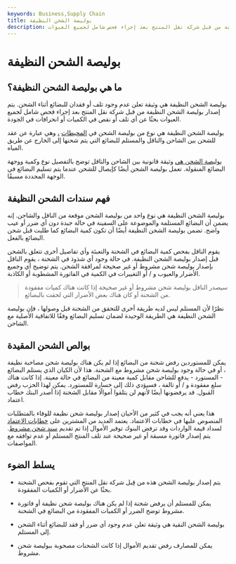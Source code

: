 ```yaml
---
keywords: Business,Supply Chain
title: بوليصة الشحن النظيفة
description: بوليصة الشحن النظيفة هي وثيقة تعلن عدم وجود تلف أو فقدان للبضائع أثناء الشحن. يتم إصدار بوليصة الشحن النظيفة من قبل شركة نقل المنتج بعد إجراء فحص شامل لجميع العبوات.
---
```


# بوليصة الشحن النظيفة
## ما هي بوليصة الشحن النظيفة؟

بوليصة الشحن النظيفة هي وثيقة تعلن عدم وجود تلف أو فقدان للبضائع أثناء الشحن. يتم إصدار بوليصة الشحن النظيفة من قبل شركة نقل المنتج بعد إجراء فحص شامل لجميع العبوات بحثًا عن أي تلف أو نقص في الكميات أو انحرافات في الجودة.

بوليصة الشحن النظيفة هي نوع من بوليصة الشحن في [المحيطات](/ocean-bill-of-lading) [،](/ocean-bill-of-lading) وهي عبارة عن عقد للشحن بين الشاحن والناقل والمستلم للبضائع التي يتم شحنها إلى الخارج عن طريق المياه.

[بوليصة الشحن هي](/billoflading) وثيقة قانونية بين الشاحن والناقل توضح بالتفصيل نوع وكمية ووجهة البضائع المنقولة. تعمل بوليصة الشحن أيضًا كإيصال للشحن عندما يتم تسليم البضائع في الوجهة المحددة مسبقًا.

## فهم سندات الشحن النظيفة

بوليصة الشحن النظيفة هي نوع واحد من بوليصة الشحن موقعة من الناقل والشاحن. إنه يضمن أن البضائع المستلمة والموضوعة على السفينة في حالة جيدة دون أي ضرر أو عيب واضح. تضمن بوليصة الشحن النظيفة أيضًا أن تكون كمية البضائع كما طلبت قبل شحن البضائع بالفعل.

يقوم الناقل بفحص كمية البضائع في الشحنة والتعبئة وأي تفاصيل أخرى تتعلق بالشحن قبل إصدار بوليصة الشحن النظيفة. في حالة وجود أي شذوذ في الشحنة ، يقوم الناقل بإصدار بوليصة شحن مشروط أو غير صحيحة لمرافقة الشحن. يتم توضيح أي وجميع الأضرار والعيوب و / أو التغييرات في الكمية في الفاتورة المشطوبة أو الكاذبة.

> سيصدر الناقل بوليصة شحن مشروط أو غير صحيحة إذا كانت هناك كميات مفقودة من الشحنة أو كان هناك بعض الأضرار التي لحقت بالبضائع.

>

نظرًا لأن المستلم ليس لديه طريقة أخرى للتحقق من الشحنة قبل وصولها ، فإن بوليصة الشحن النظيفة هي الطريقة الوحيدة لضمان تسليم البضائع وفقًا للاتفاقية الأصلية مع الشاحن.

## بوالص الشحن المقيدة

يمكن للمستوردين رفض شحنة من البضائع إذا لم يكن هناك بوليصة شحن مصاحبة نظيفة ، أو في حالة وجود بوليصة شحن مشروط مع الشحنة. هذا لأن الكيان الذي يستلم البضائع - المستورد - يدفع للشاحن مقابل كمية معينة من البضائع في حالة معينة. إذا كانت هناك سلع مفقودة و / أو تالفة ، فسيؤدي ذلك إلى خسارة للمستورد. يمكن لهذا الحزب رفض القبول. قد يرفضونها أيضًا لأنهم لن يتلقوا أموالًا مقابل الشحنة إذا أصدر البنك خطاب اعتماد.

هذا يعني أنه يجب في كثير من الأحيان إصدار بوليصة شحن نظيفة للوفاء بالمتطلبات المنصوص عليها في خطابات الاعتماد. يعتمد العديد من المشترين على [خطابات الاعتماد](/letterofcredit) لسداد قيمة الواردات وقد ترفض البنوك توفير الأموال إذا تم تقديم [سند شحن مشروط](/claused-bill-of-lading). يتم إصدار فاتورة مسبقة أو غير صحيحة عند تلف المنتج المستلم أو عدم توافقه مع المواصفات.

## يسلط الضوء

- يتم إصدار بوليصة الشحن هذه من قِبل شركة نقل المنتج التي تقوم بفحص الشحنة بحثًا عن الأضرار أو الكميات المفقودة.

- يمكن للمستلم أن يرفض شحنة إذا لم يكن هناك بوليصة شحن نظيفة أو فاتورة مشروط توضح الضرر أو الكميات المفقودة من البضائع في الشحنة.

- بوليصة الشحن النقية هي وثيقة تعلن عدم وجود أي ضرر أو فقد للبضائع أثناء الشحن إلى المستلم.

- يمكن للمصارف رفض تقديم الأموال إذا كانت الشحنات مصحوبة ببوليصة شحن مشروط.

